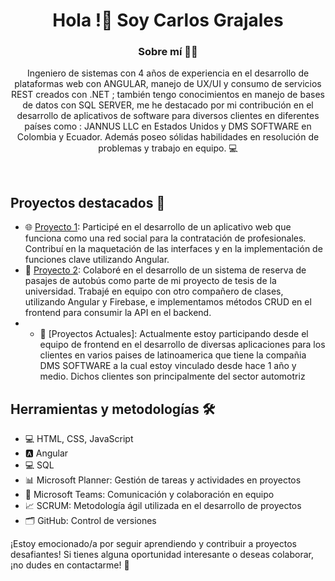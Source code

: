
<div id="header" align="center">
  <h1 align="center">Hola !👋 Soy Carlos Grajales</h1>
  <h3 align="center">Sobre mí 🙋‍♂️</h3>
  <p align="center">
    Ingeniero de sistemas con 4 años de experiencia en el desarrollo de plataformas web con ANGULAR, 
manejo de UX/UI y consumo de servicios REST creados con .NET ; también tengo conocimientos en 
manejo de bases de datos con SQL SERVER, me he destacado por mi contribución en el desarrollo de 
aplicativos de software para diversos clientes en diferentes países como : JANNUS LLC en Estados 
Unidos y DMS SOFTWARE en Colombia y Ecuador. Además poseo sólidas habilidades en resolución de 
problemas y trabajo en equipo.  💻
  </p>
</div>
<br>

## Proyectos destacados 🚀
- 🌐 [Proyecto 1](link_al_proyecto): Participé en el desarrollo de un aplicativo web que funciona como una red social para la contratación de profesionales. Contribuí en la maquetación de las interfaces y en la implementación de funciones clave utilizando Angular.
- 🚌 [Proyecto 2](link_al_proyecto): Colaboré en el desarrollo de un sistema de reserva de pasajes de autobús como parte de mi proyecto de tesis de la universidad. Trabajé en equipo con otro compañero de clases, utilizando Angular y Firebase, e implementamos métodos CRUD en el frontend para consumir la API en el backend.
- - 🚌 [Proyectos Actuales]: Actualmente estoy participando desde el equipo de frontend en el desarrollo de diversas aplicaciones para los clientes en varios paises de latinoamerica que tiene la compañia DMS SOFTWARE a la cual estoy vinculado desde hace 1 año y medio. Dichos clientes son principalmente del sector automotriz

## Herramientas y metodologías 🛠️
- 💻 HTML, CSS, JavaScript
- 🅰️ Angular
- 💻 SQL
- 📊 Microsoft Planner: Gestión de tareas y actividades en proyectos
- 💬 Microsoft Teams: Comunicación y colaboración en equipo
- 📈 SCRUM: Metodología ágil utilizada en el desarrollo de proyectos
- 🗂️ GitHub: Control de versiones

¡Estoy emocionado/a por seguir aprendiendo y contribuir a proyectos desafiantes! Si tienes alguna oportunidad interesante o deseas colaborar, ¡no dudes en contactarme! 📩


